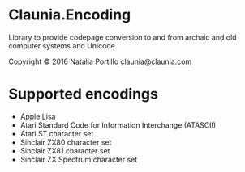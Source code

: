 ﻿Claunia.Encoding
================

Library to provide codepage conversion to and from archaic and old computer systems and Unicode.

Copyright © 2016 Natalia Portillo <claunia@claunia.com>

Supported encodings
==============================
* Apple Lisa
* Atari Standard Code for Information Interchange (ATASCII)
* Atari ST character set
* Sinclair ZX80 character set
* Sinclair ZX81 character set
* Sinclair ZX Spectrum character set